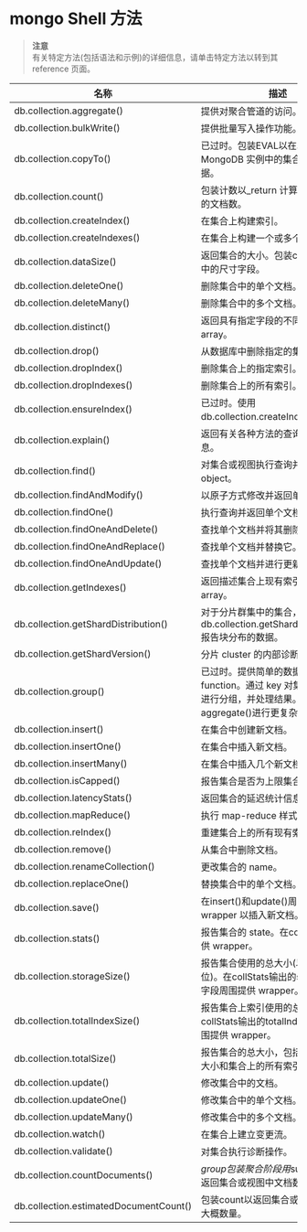 # [ ](#)mongo Shell 方法

[]()
> **注意**<br />
> 有关特定方法(包括语法和示例)的详细信息，请单击特定方法以转到其 reference 页面。

| 名称                                   | 描述                                                         |
| -------------------------------------- | ------------------------------------------------------------ |
| db.collection.aggregate()              | 提供对聚合管道的访问。                                       |
| db.collection.bulkWrite()              | 提供批量写入操作功能。                                       |
| db.collection.copyTo()                 | 已过时。包装EVAL以在单个 MongoDB 实例中的集合之间复制数据。  |
| db.collection.count()                  | 包装计数以_return 计算集合或视图中的文档数。                 |
| db.collection.createIndex()            | 在集合上构建索引。                                           |
| db.collection.createIndexes()          | 在集合上构建一个或多个索引。                                 |
| db.collection.dataSize()               | 返回集合的大小。包装collStats输出中的尺寸字段。              |
| db.collection.deleteOne()              | 删除集合中的单个文档。                                       |
| db.collection.deleteMany()             | 删除集合中的多个文档。                                       |
| db.collection.distinct()               | 返回具有指定字段的不同值的文档的 array。                     |
| db.collection.drop()                   | 从数据库中删除指定的集合。                                   |
| db.collection.dropIndex()              | 删除集合上的指定索引。                                       |
| db.collection.dropIndexes()            | 删除集合上的所有索引。                                       |
| db.collection.ensureIndex()            | 已过时。使用db.collection.createIndex()。                    |
| db.collection.explain()                | 返回有关各种方法的查询执行的信息。                           |
| db.collection.find()                   | 对集合或视图执行查询并返回游标 object。                      |
| db.collection.findAndModify()          | 以原子方式修改并返回单个文档。                               |
| db.collection.findOne()                | 执行查询并返回单个文档。                                     |
| db.collection.findOneAndDelete()       | 查找单个文档并将其删除。                                     |
| db.collection.findOneAndReplace()      | 查找单个文档并替换它。                                       |
| db.collection.findOneAndUpdate()       | 查找单个文档并进行更新。                                     |
| db.collection.getIndexes()             | 返回描述集合上现有索引的文档的 array。                       |
| db.collection.getShardDistribution()   | 对于分片群集中的集合，db.collection.getShardDistribution()报告块分布的数据。 |
| db.collection.getShardVersion()        | 分片 cluster 的内部诊断方法。                                |
| db.collection.group()                  | 已过时。提供简单的数据聚合 function。通过 key 对集合中的文档进行分组，并处理结果。使用aggregate()进行更复杂的数据聚合。 |
| db.collection.insert()                 | 在集合中创建新文档。                                         |
| db.collection.insertOne()              | 在集合中插入新文档。                                         |
| db.collection.insertMany()             | 在集合中插入几个新文档。                                     |
| db.collection.isCapped()               | 报告集合是否为上限集合。                                     |
| db.collection.latencyStats()           | 返回集合的延迟统计信息。                                     |
| db.collection.mapReduce()              | 执行 map-reduce 样式数据聚合。                               |
| db.collection.reIndex()                | 重建集合上的所有现有索引。                                   |
| db.collection.remove()                 | 从集合中删除文档。                                           |
| db.collection.renameCollection()       | 更改集合的 name。                                            |
| db.collection.replaceOne()             | 替换集合中的单个文档。                                       |
| db.collection.save()                   | 在insert()和update()周围提供 wrapper 以插入新文档。          |
| db.collection.stats()                  | 报告集合的 state。在collStats周围提供 wrapper。              |
| db.collection.storageSize()            | 报告集合使用的总大小(以字节为单位)。在collStats输出的storageSize字段周围提供 wrapper。 |
| db.collection.totalIndexSize()         | 报告集合上索引使用的总大小。在collStats输出的totalIndexSize字段周围提供 wrapper。 |
| db.collection.totalSize()              | 报告集合的总大小，包括所有文档的大小和集合上的所有索引。     |
| db.collection.update()                 | 修改集合中的文档。                                           |
| db.collection.updateOne()              | 修改集合中的单个文档。                                       |
| db.collection.updateMany()             | 修改集合中的多个文档。                                       |
| db.collection.watch()                  | 在集合上建立变更流。                                         |
| db.collection.validate()               | 对集合执行诊断操作。                                         |
| db.collection.countDocuments()         | $group包装聚合阶段用$sum表达式，以返回集合或视图中文档数量的计数。 |
| db.collection.estimatedDocumentCount() | 包装count以返回集合或视图中文档的大概数量。                  |

